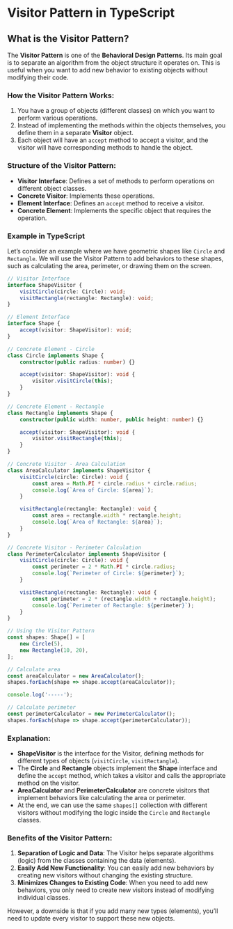 
# Visitor Pattern in TypeScript

## What is the Visitor Pattern?

The **Visitor Pattern** is one of the **Behavioral Design Patterns**. Its main goal is to separate an algorithm from the object structure it operates on. This is useful when you want to add new behavior to existing objects without modifying their code.

### How the Visitor Pattern Works:

1. You have a group of objects (different classes) on which you want to perform various operations.
2. Instead of implementing the methods within the objects themselves, you define them in a separate **Visitor** object.
3. Each object will have an `accept` method to accept a visitor, and the visitor will have corresponding methods to handle the object.

### Structure of the Visitor Pattern:

- **Visitor Interface**: Defines a set of methods to perform operations on different object classes.
- **Concrete Visitor**: Implements these operations.
- **Element Interface**: Defines an `accept` method to receive a visitor.
- **Concrete Element**: Implements the specific object that requires the operation.

### Example in TypeScript

Let’s consider an example where we have geometric shapes like `Circle` and `Rectangle`. We will use the Visitor Pattern to add behaviors to these shapes, such as calculating the area, perimeter, or drawing them on the screen.

```typescript
// Visitor Interface
interface ShapeVisitor {
    visitCircle(circle: Circle): void;
    visitRectangle(rectangle: Rectangle): void;
}

// Element Interface
interface Shape {
    accept(visitor: ShapeVisitor): void;
}

// Concrete Element - Circle
class Circle implements Shape {
    constructor(public radius: number) {}

    accept(visitor: ShapeVisitor): void {
        visitor.visitCircle(this);
    }
}

// Concrete Element - Rectangle
class Rectangle implements Shape {
    constructor(public width: number, public height: number) {}

    accept(visitor: ShapeVisitor): void {
        visitor.visitRectangle(this);
    }
}

// Concrete Visitor - Area Calculation
class AreaCalculator implements ShapeVisitor {
    visitCircle(circle: Circle): void {
        const area = Math.PI * circle.radius * circle.radius;
        console.log(`Area of Circle: ${area}`);
    }

    visitRectangle(rectangle: Rectangle): void {
        const area = rectangle.width * rectangle.height;
        console.log(`Area of Rectangle: ${area}`);
    }
}

// Concrete Visitor - Perimeter Calculation
class PerimeterCalculator implements ShapeVisitor {
    visitCircle(circle: Circle): void {
        const perimeter = 2 * Math.PI * circle.radius;
        console.log(`Perimeter of Circle: ${perimeter}`);
    }

    visitRectangle(rectangle: Rectangle): void {
        const perimeter = 2 * (rectangle.width + rectangle.height);
        console.log(`Perimeter of Rectangle: ${perimeter}`);
    }
}

// Using the Visitor Pattern
const shapes: Shape[] = [
    new Circle(5),
    new Rectangle(10, 20),
];

// Calculate area
const areaCalculator = new AreaCalculator();
shapes.forEach(shape => shape.accept(areaCalculator));

console.log('-----');

// Calculate perimeter
const perimeterCalculator = new PerimeterCalculator();
shapes.forEach(shape => shape.accept(perimeterCalculator));
```

### Explanation:

- **ShapeVisitor** is the interface for the Visitor, defining methods for different types of objects (`visitCircle`, `visitRectangle`).
- The **Circle** and **Rectangle** objects implement the **Shape** interface and define the `accept` method, which takes a visitor and calls the appropriate method on the visitor.
- **AreaCalculator** and **PerimeterCalculator** are concrete visitors that implement behaviors like calculating the area or perimeter.
- At the end, we can use the same `shapes[]` collection with different visitors without modifying the logic inside the `Circle` and `Rectangle` classes.

### Benefits of the Visitor Pattern:

1. **Separation of Logic and Data**: The Visitor helps separate algorithms (logic) from the classes containing the data (elements).
2. **Easily Add New Functionality**: You can easily add new behaviors by creating new visitors without changing the existing structure.
3. **Minimizes Changes to Existing Code**: When you need to add new behaviors, you only need to create new visitors instead of modifying individual classes.

However, a downside is that if you add many new types (elements), you’ll need to update every visitor to support these new objects.
